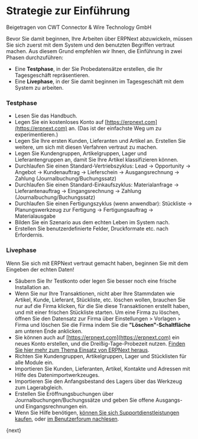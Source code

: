 # Strategie zur Einführung
<span class="text-muted contributed-by">Beigetragen von CWT Connector & Wire Technology GmbH</span>

Bevor Sie damit beginnen, Ihre Arbeiten über ERPNext abzuwickeln, müssen Sie sich zuerst mit dem System und den benutzten Begriffen vertraut machen. Aus diesem Grund empfehlen wir Ihnen, die Einführung in zwei Phasen durchzuführen:

- Eine **Testphase**, in der Sie Probedatensätze erstellen, die Ihr Tagesgeschäft repräsentieren.
- Eine **Livephase**, in der Sie damit beginnen im Tagesgeschäft mit dem System zu arbeiten.

### Testphase

* Lesen Sie das Handbuch.
* Legen Sie ein kostenloses Konto auf [https://erpnext.com](https://erpnext.com) an. (Das ist der einfachste Weg um zu experimentieren.)
* Legen Sie Ihre ersten Kunden, Lieferanten und Artikel an. Erstellen Sie weitere, um sich mit diesen Verfahren vertraut zu machen.
* Legen Sie Kundengruppen, Artikelgruppen, Lager und Lieferantengruppen an, damit Sie Ihre Artikel klassifizieren können.
* Durchlaufen Sie einen Standard-Vertriebszyklus: Lead -> Opportunity -> Angebot -> Kundenauftrag -> Lieferschein -> Ausgangsrechnung -> Zahlung (Journalbuchung/Buchungssatz)
* Durchlaufen Sie einen Standard-Einkaufszyklus: Materialanfrage -> Lieferantenauftrag -> Eingangsrechnung -> Zahlung (Journalbuchung/Buchungssatz)
* Durchlaufen Sie einen Fertigungszyklus (wenn anwendbar): Stückliste -> Planungswerkzeug zur Fertigung -> Fertigungsauftrag -> Materialausgabe
* Bilden Sie ein Szenario aus dem echten Leben im System nach.
* Erstellen Sie benutzerdefinierte Felder, Druckformate etc. nach Erfordernis.

### Livephase

Wenn Sie sich  mit ERPNext vertraut gemacht haben, beginnen Sie mit dem Eingeben der echten Daten!

* Säubern Sie Ihr Testkonto oder legen Sie besser noch eine frische Installation an.
* Wenn Sie nur Ihre Transaktionen, nicht aber Ihre Stammdaten wie Artikel, Kunde, Lieferant, Stückliste, etc. löschen wollen, brauchen Sie nur auf die Firma klicken, für die Sie diese Transaktionen erstellt haben, und mit einer frischen Stückliste starten. Um eine Firma zu löschen, öffnen Sie den Datensatz zur Firma über Einstellungen > Vorlagen > Firma und löschen Sie die Firma indem Sie die **"Löschen"-Schaltfläche** am unteren Ende anklicken.
* Sie können auch auf [https://erpnext.com](https://erpnext.com) ein neues Konto erstellen, und die Dreißig-Tage-Probezeit nutzen. [Finden Sie hier mehr zum Thema Einsatz von ERPNext heraus](/introduction/getting-started-with-erpnext).
* Richten Sie Kundengruppen, Artikelgruppen, Lager und Stücklisten für alle Module ein.
* Importieren Sie Kunden, Lieferanten, Artikel, Kontakte und Adressen mit Hilfe des Datenimportwerkzeuges.
* Importieren Sie den Anfangsbestand des Lagers über das Werkzeug zum Lagerabgleich.
* Erstellen Sie Eröffnungsbuchungen über Journalbuchungen/Buchungssätze und geben Sie offene Ausgangs- und Eingangsrechnungen ein.
* Wenn Sie Hilfe benötigen, [können Sie sich Supportdienstleistungen kaufen](https://erpnext.com/pricing), oder [im Benutzerforum nachlesen](https://discuss.erpnext.com).

{next}
